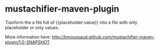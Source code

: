 mustachifier-maven-plugin
=========================

Tranform the a file full of {{placeholder:value}} into a file with only placeholder or only values.

More information here: http://bmoussaud.github.com/mustachifier-maven-plugin/1.0-SNAPSHOT


